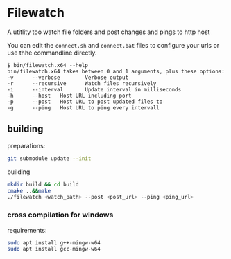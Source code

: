 # Filewatch

A utitlity too watch file folders and post changes and pings to http host

You can edit the `connect.sh` and `connect.bat` files to configure your urls or use thhe commandline directly.

```
$ bin/filewatch.x64 --help
bin/filewatch.x64 takes between 0 and 1 arguments, plus these options:
-v      --verbose        Verbose output
-r      --recursive      Watch files recursively
-i      --interval       Update interval in milliseconds
-h      --host   Host URL including port
-p      --post   Host URL to post updated files to
-g      --ping   Host URL to ping every intervall

```

## building

preparations:

```sh
git submodule update --init
```

building

```sh
mkdir build && cd build
cmake ..&&make
./filewatch <watch_path> --post <post_url> --ping <ping_url>
```

### cross compilation for windows

requirements:

```sh
sudo apt install g++-mingw-w64
sudo apt install gcc-mingw-w64
```
